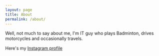 ```yaml
---
layout: page
title: About
permalink: /about/
---
```


Well, not much to say about me, I'm IT guy who plays Badminton, drives motorcycles and occasionally travels.

Here's my [Instagram profile](https://www.instagram.com/tabasselejambon/)